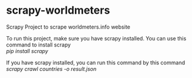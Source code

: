 # scrapy-worldmeters
Scrapy Project to scrape worldmeters.info website

To run this project, make sure you have scrapy installed. You can use this command to install scrapy<br>
<i>pip install scrapy</i>

If you have scrapy installed, you can run this command by this command<br>
<i>scrapy crawl countries -o result.json</i>
